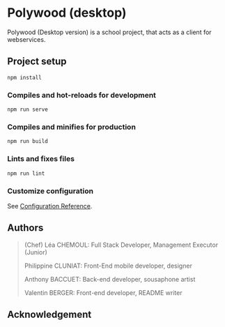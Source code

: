 # Polywood (desktop)

Polywood (Desktop version) is a school project, that acts as a client for webservices.

## Project setup
```
npm install
```

### Compiles and hot-reloads for development
```
npm run serve
```

### Compiles and minifies for production
```
npm run build
```

### Lints and fixes files
```
npm run lint
```

### Customize configuration
See [Configuration Reference](https://cli.vuejs.org/config/).

## Authors

> (Chef) Léa CHEMOUL: Full Stack Developer, Management Executor (Junior)
>
> Philippine CLUNIAT: Front-End mobile developer, designer
>
> Anthony BACCUET: Back-end developer, sousaphone artist
>
> Valentin BERGER: Front-end developer, README writer

## Acknowledgement
